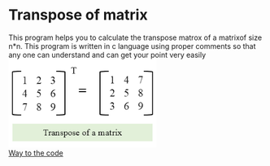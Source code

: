 # Transpose of matrix
This program helps you to calculate the transpose matrox of a matrixof size n*n. 
This program is written in c language using proper comments so that any one can understand and can get your point very easily
![](https://github.com/ASTHA193/transposeofmatrix/blob/master/transpose.png)
<br />
[Way to the code](https://github.com/ASTHA193/transposeofmatrix/commit/161e06deac7800825f1cee1b92e44be5fee2d6ff)
